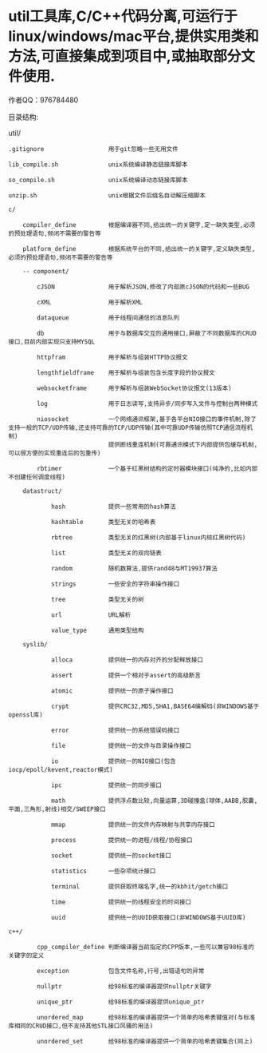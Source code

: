 # util工具库,C/C++代码分离,可运行于linux/windows/mac平台,提供实用类和方法,可直接集成到项目中,或抽取部分文件使用.

作者QQ：976784480

目录结构:

util/

	.gitignore					用于git忽略一些无用文件

	lib_compile.sh				unix系统编译静态链接库脚本

	so_compile.sh				unix系统编译动态链接库脚本

	unzip.sh					unix根据文件后缀名自动解压缩脚本

	c/

		compiler_define			根据编译器不同,给出统一的关键字,定一缺失类型,必须的预处理语句,频闭不需要的警告等

		platform_define			根据系统平台的不同,给出统一的关键字,定义缺失类型,必须的预处理语句,频闭不需要的警告等

		-- component/

			cJSON				用于解析JSON,修改了内部原cJSON的代码和一些BUG

			cXML				用于解析XML

			dataqueue			用于线程间通信的消息队列

			db					用于与数据库交互的通用接口,屏蔽了不同数据库的CRUD接口,目前内部实现只支持MYSQL

			httpfram			用于解析与组装HTTP协议报文

			lengthfieldframe	用于解析与组装包含长度字段的协议报文

			websocketframe		用于解析与组装WebSocket协议报文(13版本)

			log					用于日志读写,支持异步/同步写入文件与控制台两种模式

			niosocket			一个网络通讯框架,基于各平台NIO接口的事件机制,除了支持一般的TCP/UDP传输,还支持可靠的TCP/UDP传输(其中可靠UDP传输仿照TCP通信流程机制)
								提供断线重连机制(可靠通讯模式下内部提供包缓存机制,可以很方便的实现重连后的包重传)

			rbtimer				一个基于红黑树结构的定时器模块接口(纯净的,比如内部不创建任何调度线程)

		datastruct/

				hash			提供一些常用的hash算法

				hashtable		类型无关的哈希表

				rbtree			类型无关的红黑树(内部基于linux内核红黑树代码)

				list			类型无关的双向链表

				random			随机数算法,提供rand48与MT19937算法

				strings			一些安全的字符串操作接口

				tree			类型无关的树

				url				URL解析

				value_type		通用类型结构

		syslib/

				alloca			提供统一的内存对齐的分配释放接口

				assert			提供一个相对于assert的高级断言

				atomic			提供统一的原子操作接口

				crypt			提供CRC32,MD5,SHA1,BASE64编解码(非WINDOWS基于openssl库)

				error			提供统一的系统错误码接口

				file			提供统一的文件与目录操作接口

				io				提供统一的NIO接口(包含iocp/epoll/kevent,reactor模式)

				ipc				提供统一的同步接口

				math			提供浮点数比较,向量运算,3D碰撞盒(球体,AABB,胶囊,平面,三角形,射线)相交/SWEEP接口

				mmap			提供统一的文件内存映射与共享内存接口

				process			提供统一的进程/线程/协程接口

				socket			提供统一的socket接口

				statistics		一些杂项统计接口

				terminal		提供获取终端名字,统一的kbhit/getch接口

				time			提供统一的线程安全的时间接口

				uuid			提供统一的UUID获取接口(非WINDOWS基于UUID库)

	c++/

			cpp_compiler_define	判断编译器当前指定的CPP版本,一些可以兼容98标准的关键字的定义

			exception			包含文件名称,行号,出错语句的异常

			nullptr				给98标准的编译器提供nullptr关键字

			unique_ptr			给98标准的编译器提供unique_ptr

			unordered_map		给98标准的编译器提供一个简单的哈希表键值对(与标准库相同的CRUD接口,但不支持其他STL接口风骚的用法)

			unordered_set		给98标准的编译器提供一个简单的哈希表键集合(同上)
